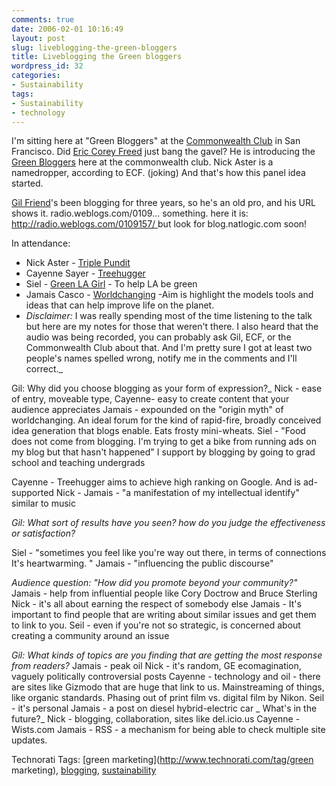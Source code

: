 ```yaml
---
comments: true
date: 2006-02-01 10:16:49
layout: post
slug: liveblogging-the-green-bloggers
title: Liveblogging the Green bloggers
wordpress_id: 32
categories:
- Sustainability
tags:
- Sustainability
- technology
---
```


I'm sitting here at "Green Bloggers" at the [Commonwealth Club](http://www.commonwealthclub.org/) in San Francisco. Did [Eric Corey Freed](http://organicarchitecht.com) just bang the gavel? He is introducing  the [Green Bloggers](http://www.organicarchitect.com/events/bloggers.html) here at the commonwealth club. Nick Aster is a namedropper, according to ECF. (joking) And that's how this panel idea started.

[Gil Friend](http://www.natlogic.com)'s been blogging for three years, so he's an old pro, and his URL shows it.  radio.weblogs.com/0109... something. here it is: [http://radio.weblogs.com/0109157/
](http://radio.weblogs.com/0109157/)but look for blog.natlogic.com soon!

In attendance:


  * Nick Aster - [Triple Pundit](http://www.triplepundit.com)
  * Cayenne Sayer - [Treehugger](http://www.treehugger.com)
  * Siel - [Green LA Girl](http://www.greenlagirl.com) - To help LA be green
  * Jamais Casco - [Worldchanging](http://www.worldchanging.com) -Aim is highlight the models tools and ideas that can help improve life on the planet.
  * _Disclaimer:_ I was really spending most of the time listening to the talk but here are my notes for those that weren't there. I also heard that the audio was being recorded, you can probably ask Gil, ECF, or the Commonwealth Club about that. And I'm pretty sure I got at least two people's names spelled wrong, notify me in the comments and I'll correct._

Gil: Why did you choose blogging as your form of expression?_
Nick - ease of entry, moveable type,
Cayenne- easy to create content that your audience appreciates
Jamais - expounded on the "origin myth" of worldchanging.  An ideal forum for the kind of rapid-fire, broadly conceived idea generation that blogs enable.  Eats frosty mini-wheats.
Siel - "Food does not come from blogging. I'm trying to get a bike from running ads on my blog but that hasn't happened" I  support by blogging by going to grad school and teaching undergrads

Cayenne - Treehugger aims to achieve high ranking on Google. And is ad-supported
Nick -
Jamais - "a manifestation of my intellectual identify" similar to music

_Gil: What sort of results have you seen? how do you judge the effectiveness or satisfaction?_

Siel - "sometimes you feel like you're way out there, in terms of connections It's heartwarming. "
Jamais - "influencing the public discourse"

_Audience question: "How did you promote beyond your community?"_
Jamais - help from influential people like Cory Doctrow and Bruce Sterling
Nick - it's all about earning the respect of somebody else
Jamais - It's important to find people that are writing about similar issues and get them to link to you.
Seil - even if you're not so strategic, is concerned about creating a community around an issue

_Gil: What kinds of topics are you finding that are getting the most response from readers?_
Jamais - peak oil
Nick - it's random, GE ecomagination, vaguely politically controversial posts
Cayenne - technology and oil - there are sites like Gizmodo that are huge that link to us.  Mainstreaming of things, like organic standards.  Phasing out of print film vs. digital film by Nikon.
Seil - it's personal
Jamais - a post on diesel hybrid-electric car
_
What's in the future?_
Nick - blogging, collaboration, sites like del.icio.us
Cayenne -  Wists.com
Jamais - RSS  - a mechanism for being able to check multiple site updates.



Technorati Tags: [green marketing](http://www.technorati.com/tag/green marketing), [blogging](http://www.technorati.com/tag/blogging), [sustainability](http://www.technorati.com/tag/sustainability)
